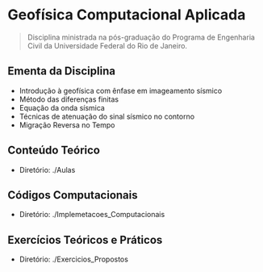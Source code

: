 # Geofísica Computacional Aplicada

> Disciplina ministrada na pós-graduação do Programa de Engenharia Civil da Universidade Federal do Rio de Janeiro.

## Ementa da Disciplina
   + Introdução à geofísica com ênfase em imageamento sísmico
   + Método das diferenças finitas
   + Equação da onda sísmica
   + Técnicas de atenuação do sinal sísmico no contorno
   + Migração Reversa no Tempo

## Conteúdo Teórico
   + Diretório: ./Aulas

## Códigos Computacionais
   + Diretório: ./Implemetacoes_Computacionais

## Exercícios Teóricos e Práticos
   + Diretório: ./Exercicios_Propostos
